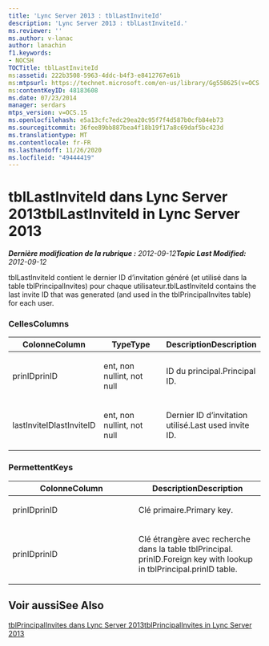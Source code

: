 ```yaml
---
title: 'Lync Server 2013 : tblLastInviteId'
description: 'Lync Server 2013 : tblLastInviteId.'
ms.reviewer: ''
ms.author: v-lanac
author: lanachin
f1.keywords:
- NOCSH
TOCTitle: tblLastInviteId
ms:assetid: 222b3508-5963-4ddc-b4f3-e8412767e61b
ms:mtpsurl: https://technet.microsoft.com/en-us/library/Gg558625(v=OCS.15)
ms:contentKeyID: 48183608
ms.date: 07/23/2014
manager: serdars
mtps_version: v=OCS.15
ms.openlocfilehash: e5a13cfc7edc29ea20c95f7f4d587b0cfb84eb73
ms.sourcegitcommit: 36fee89bb887bea4f18b19f17a8c69daf5bc423d
ms.translationtype: MT
ms.contentlocale: fr-FR
ms.lasthandoff: 11/26/2020
ms.locfileid: "49444419"
---
```

# <a name="tbllastinviteid-in-lync-server-2013"></a><span data-ttu-id="a49b0-103">tblLastInviteId dans Lync Server 2013</span><span class="sxs-lookup"><span data-stu-id="a49b0-103">tblLastInviteId in Lync Server 2013</span></span>

<div data-xmlns="http://www.w3.org/1999/xhtml">

<div class="topic" data-xmlns="http://www.w3.org/1999/xhtml" data-msxsl="urn:schemas-microsoft-com:xslt" data-cs="https://msdn.microsoft.com/">

<div data-asp="https://msdn2.microsoft.com/asp">



</div>

<div id="mainSection">

<div id="mainBody"><span data-ttu-id="a49b0-104">

<span> </span></span><span class="sxs-lookup"><span data-stu-id="a49b0-104">

<span> </span></span></span>

<span data-ttu-id="a49b0-105">_**Dernière modification de la rubrique :** 2012-09-12_</span><span class="sxs-lookup"><span data-stu-id="a49b0-105">_**Topic Last Modified:** 2012-09-12_</span></span>

<span data-ttu-id="a49b0-106">tblLastInviteId contient le dernier ID d’invitation généré (et utilisé dans la table tblPrincipalInvites) pour chaque utilisateur.</span><span class="sxs-lookup"><span data-stu-id="a49b0-106">tblLastInviteId contains the last invite ID that was generated (and used in the tblPrincipalInvites table) for each user.</span></span>

### <a name="columns"></a><span data-ttu-id="a49b0-107">Celles</span><span class="sxs-lookup"><span data-stu-id="a49b0-107">Columns</span></span>

<table>
<colgroup>
<col style="width: 33%" />
<col style="width: 33%" />
<col style="width: 33%" />
</colgroup>
<thead>
<tr class="header">
<th><span data-ttu-id="a49b0-108">Colonne</span><span class="sxs-lookup"><span data-stu-id="a49b0-108">Column</span></span></th>
<th><span data-ttu-id="a49b0-109">Type</span><span class="sxs-lookup"><span data-stu-id="a49b0-109">Type</span></span></th>
<th><span data-ttu-id="a49b0-110">Description</span><span class="sxs-lookup"><span data-stu-id="a49b0-110">Description</span></span></th>
</tr>
</thead>
<tbody>
<tr class="odd">
<td><p><span data-ttu-id="a49b0-111">prinID</span><span class="sxs-lookup"><span data-stu-id="a49b0-111">prinID</span></span></p></td>
<td><p><span data-ttu-id="a49b0-112">ent, non null</span><span class="sxs-lookup"><span data-stu-id="a49b0-112">int, not null</span></span></p></td>
<td><p><span data-ttu-id="a49b0-113">ID du principal.</span><span class="sxs-lookup"><span data-stu-id="a49b0-113">Principal ID.</span></span></p></td>
</tr>
<tr class="even">
<td><p><span data-ttu-id="a49b0-114">lastInviteID</span><span class="sxs-lookup"><span data-stu-id="a49b0-114">lastInviteID</span></span></p></td>
<td><p><span data-ttu-id="a49b0-115">ent, non null</span><span class="sxs-lookup"><span data-stu-id="a49b0-115">int, not null</span></span></p></td>
<td><p><span data-ttu-id="a49b0-116">Dernier ID d’invitation utilisé.</span><span class="sxs-lookup"><span data-stu-id="a49b0-116">Last used invite ID.</span></span></p></td>
</tr>
</tbody>
</table>


### <a name="keys"></a><span data-ttu-id="a49b0-117">Permettent</span><span class="sxs-lookup"><span data-stu-id="a49b0-117">Keys</span></span>

<table>
<colgroup>
<col style="width: 50%" />
<col style="width: 50%" />
</colgroup>
<thead>
<tr class="header">
<th><span data-ttu-id="a49b0-118">Colonne</span><span class="sxs-lookup"><span data-stu-id="a49b0-118">Column</span></span></th>
<th><span data-ttu-id="a49b0-119">Description</span><span class="sxs-lookup"><span data-stu-id="a49b0-119">Description</span></span></th>
</tr>
</thead>
<tbody>
<tr class="odd">
<td><p><span data-ttu-id="a49b0-120">prinID</span><span class="sxs-lookup"><span data-stu-id="a49b0-120">prinID</span></span></p></td>
<td><p><span data-ttu-id="a49b0-121">Clé primaire.</span><span class="sxs-lookup"><span data-stu-id="a49b0-121">Primary key.</span></span></p></td>
</tr>
<tr class="even">
<td><p><span data-ttu-id="a49b0-122">prinID</span><span class="sxs-lookup"><span data-stu-id="a49b0-122">prinID</span></span></p></td>
<td><p><span data-ttu-id="a49b0-123">Clé étrangère avec recherche dans la table tblPrincipal. prinID.</span><span class="sxs-lookup"><span data-stu-id="a49b0-123">Foreign key with lookup in tblPrincipal.prinID table.</span></span></p></td>
</tr>
</tbody>
</table>


<div>

## <a name="see-also"></a><span data-ttu-id="a49b0-124">Voir aussi</span><span class="sxs-lookup"><span data-stu-id="a49b0-124">See Also</span></span>


[<span data-ttu-id="a49b0-125">tblPrincipalInvites dans Lync Server 2013</span><span class="sxs-lookup"><span data-stu-id="a49b0-125">tblPrincipalInvites in Lync Server 2013</span></span>](lync-server-2013-tblprincipalinvites.md)  
  

<span data-ttu-id="a49b0-126"></div>

</div>

<span> </span>

</div>

</div>

</span><span class="sxs-lookup"><span data-stu-id="a49b0-126"></div>

</div>

<span> </span>

</div>

</div>

</span></span></div>

